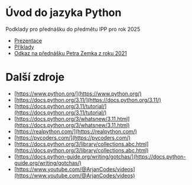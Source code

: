 Úvod do jazyka Python
======================
Podklady pro přednášku do předmětu IPP pro rok 2025

* [Prezentace](https://github.com/regeciovad/IPP-2025/blob/main/IPP_2025.pdf)
* [Příklady](https://github.com/regeciovad/IPP-2025/tree/main/examples)
* [Odkaz na přednášku Petra Zemka z roku 2021](https://github.com/s3rvac/talks/tree/master/2021-03-08-Introduction-to-Python)


Další zdroje
======================
* [https://www.python.org/](https://www.python.org/)
* [https://docs.python.org/3.11/](https://docs.python.org/3.11/)
* [https://docs.python.org/3.11/tutorial/](https://docs.python.org/3.11/tutorial/)
* [https://docs.python.org/3/whatsnew/3.11.html](https://docs.python.org/3/whatsnew/3.11.html)
* [https://realpython.com/](https://realpython.com/)
* [https://pycoders.com/](https://pycoders.com/)
* [https://docs.python.org/3/library/collections.abc.html](https://docs.python.org/3/library/collections.abc.html)
* [https://docs.python-guide.org/writing/gotchas/](https://docs.python-guide.org/writing/gotchas/)
* [https://www.youtube.com/@ArjanCodes/videos](https://www.youtube.com/@ArjanCodes/videos)

